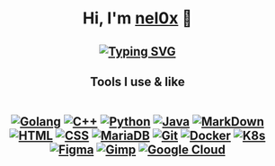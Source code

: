 <div align="center">
<h1> Hi, I'm <a href="https://github.com/nel0x">nel0x</a> 👋 </h1>
<h2>

  [![Typing SVG](https://readme-typing-svg.herokuapp.com?color=B2B8C3&center=true&lines=HTTP%2F1.1+418+I'm+a+teapot)](https://datatracker.ietf.org/doc/html/rfc2324#section-2.3.2)

<h2>Tools I use & like<br/><br/>

  <a href="https://go.dev">![Golang](https://img.shields.io/badge/go-0D1117?style=for-the-badge&logo=go&logoColor=37b6ff)</a>
  <a href="https://www.cplusplus.org">![C++](https://img.shields.io/badge/C++-0D1117?style=for-the-badge&logo=C%2B%2B&logoColor=37b6ff)</a>
  <a href="https://www.python.org">![Python](https://img.shields.io/badge/Python-0D1117?style=for-the-badge&logo=python&logoColor=37b6ff)</a>
  <a href="https://www.java.com">![Java](https://img.shields.io/badge/Java-0D1117?style=for-the-badge&logo=openjdk&logoColor=37b6ff)</a> 
  <a href="https://www.markdownguide.org">![MarkDown](https://img.shields.io/badge/Markdown-0D1117?style=for-the-badge&logo=Markdown&logoColor=37b6ff)</a>
  <a href="https://html5.org">![HTML](https://img.shields.io/badge/HTML-0D1117?style=for-the-badge&logo=HTML5&logoColor=37b6ff)</a>
  <a href="https://www.w3.org/Style/CSS/Overview">![CSS](https://img.shields.io/badge/CSS-0D1117?style=for-the-badge&logo=CSS3&logoColor=37b6ff)</a>
  <a href="https://mariadb.org">![MariaDB](https://img.shields.io/badge/Maria%20DB-0D1117?style=for-the-badge&logo=MariaDB&logoColor=37b6ff)</a>
  <a href="https://git-scm.com">![Git](https://img.shields.io/badge/Git-0D1117?style=for-the-badge&logo=Git&logoColor=37b6ff)</a>
  <a href="https://www.docker.com">![Docker](https://img.shields.io/badge/Docker-0D1117?style=for-the-badge&logo=docker&logoColor=37b6ff)</a>
  <a href="https://kubernetes.io">![K8s](https://img.shields.io/badge/K8s-0D1117?style=for-the-badge&logo=Kubernetes&logoColor=37b6ff)</a>
  <a href="https://www.figma.com">![Figma](https://img.shields.io/badge/Figma-0D1117?style=for-the-badge&logo=Figma&logoColor=37b6ff)</a></a>
  <a href="https://www.gimp.org">![Gimp](https://img.shields.io/badge/Gimp-0D1117?style=for-the-badge&logo=Gimp&logoColor=37b6ff)</a>
  <a href="https://cloud.google.com">![Google Cloud](https://img.shields.io/badge/Google%20Cloud-0D1117?style=for-the-badge&logo=GoogleCloud&logoColor=37b6ff)</a>
</h2>

</div>
<!--
**nel0x/nel0x** is a ✨ _special_ ✨ repository because its `README.md` (this file) appears on your GitHub profile.

Here are some ideas to get you started:

- 🔭 I’m currently working on ...
- 🌱 I’m currently learning ...
- 👯 I’m looking to collaborate on ...
- 🤔 I’m looking for help with ...
- 💬 Ask me about ...
- 📫 How to reach me: ...
- 😄 Pronouns: ...
- ⚡ Fun fact: ...
-->
